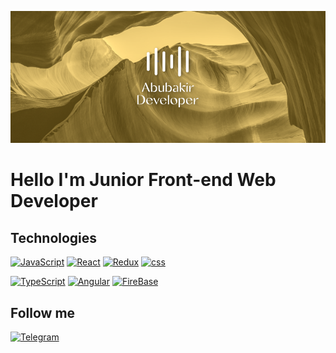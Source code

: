 ![Header](https://github.com/Abubakir14/Abubakir14/blob/main/assests/head.png)

# Hello I'm Junior Front-end Web Developer


## Technologies
[![JavaScript](https://img.shields.io/badge/-JavaScript-090909?style=for-the-badge&logo=javascript)](https://learn.javascript.ru)
[![React](https://img.shields.io/badge/-React-090909?style=for-the-badge&logo=react)](https://reactdev.ru)
[![Redux](https://img.shields.io/badge/-Redux-090909?style=for-the-badge&logo=redux&logoColor=a000a0)](https://redux.js.org)
[![css](https://img.shields.io/badge/-CSS_Libraries-090909?style=for-the-badge&logo=css)](https://blog.logrocket.com/top-css-libraries-empower-web-design)


[![TypeScript](https://img.shields.io/badge/-TypeScript-090909?style=for-the-badge&logo=typescript)](https://www.typescriptlang.org/docs/)
[![Angular](https://img.shields.io/badge/-Angular-090909?style=for-the-badge&logo=angular&logoColor=FF0000)](https://angular.io/)
[![FireBase](https://img.shields.io/badge/-firebase-090909?style=for-the-badge&logo=firebase)](https://firebase.google.com/?gclid=CjwKCAiAkrWdBhBkEiwAZ9cdcJ8qvmN0HZIIlpQC-us_ihTNdEkggIVDURjs5BzlFV_t7WMbX6RmTBoCr6EQAvD_BwE&gclsrc=aw.ds)

## Follow me
[![Telegram](https://img.shields.io/badge/-Telegram-090909?style=for-the-badge&logo=telegram)](https://t.me/azm)
